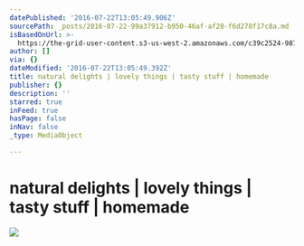 ```yaml
---
datePublished: '2016-07-22T13:05:49.906Z'
sourcePath: _posts/2016-07-22-99a37912-b950-46af-af20-f6d278f17c8a.md
isBasedOnUrl: >-
  https://the-grid-user-content.s3-us-west-2.amazonaws.com/c39c2524-9875-4e28-88a4-22aac3e5d0a0.jpg
author: []
via: {}
dateModified: '2016-07-22T13:05:49.392Z'
title: natural delights | lovely things | tasty stuff | homemade
publisher: {}
description: ''
starred: true
inFeed: true
hasPage: false
inNav: false
_type: MediaObject

---
```

# natural delights | lovely things | tasty stuff | homemade
![](https://the-grid-user-content.s3-us-west-2.amazonaws.com/c39c2524-9875-4e28-88a4-22aac3e5d0a0.jpg)
